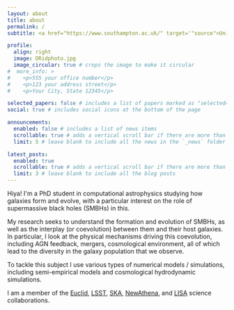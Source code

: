 ```yaml
---
layout: about
title: about
permalink: /
subtitle: <a href="https://www.southampton.ac.uk/" target='"source">University of Southampton</a>.

profile:
  align: right
  image: DRidphoto.jpg
  image_circular: true # crops the image to make it circular
#  more_info: >
#    <p>555 your office number</p>
#    <p>123 your address street</p>
#    <p>Your City, State 12345</p>

selected_papers: false # includes a list of papers marked as "selected={true}"
social: true # includes social icons at the bottom of the page

announcements:
  enabled: false # includes a list of news items
  scrollable: true # adds a vertical scroll bar if there are more than 3 news items
  limit: 5 # leave blank to include all the news in the `_news` folder

latest_posts:
  enabled: true
  scrollable: true # adds a vertical scroll bar if there are more than 3 new posts items
  limit: 3 # leave blank to include all the blog posts
---
```


Hiya! I'm a PhD student in computational astrophysics studying how galaxies form and evolve, with a particular interest on the role of supermassive black holes (SMBHs) in this.

My research seeks to understand the formation and evolution of SMBHs, as well as the interplay (or coevolution) between them and their host galaxies. In particular, I look at the physical mechanisms driving this coevolution, including AGN feedback, mergers, cosmological environment, all of which lead to the diversity in the galaxy population that we observe.

To tackle this subject I use various types of numerical models / simulations, including semi-empirical models and cosmological hydrodynamic simulations.

I am a member of the [Euclid](https://www.esa.int/Science_Exploration/Space_Science/Euclid), [LSST](https://www.lsst.org/about), [SKA](https://www.skao.int/en), [NewAthena](https://www.cosmos.esa.int/web/athena), and [LISA](https://www.esa.int/Science_Exploration/Space_Science/LISA) science collaborations.

